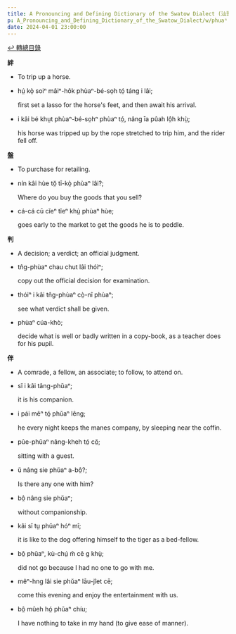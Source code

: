 ```yaml
---
title: A Pronouncing and Defining Dictionary of the Swatow Dialect (汕頭方言音義字典) / phuaⁿ
p: A_Pronouncing_and_Defining_Dictionary_of_the_Swatow_Dialect/w/phuaⁿ
date: 2024-04-01 23:00:00
---
```


[↩️ 轉總目錄](/A_Pronouncing_and_Defining_Dictionary_of_the_Swatow_Dialect)


**絆**
- To trip up a horse.

- hṳ́ kò̤ soiⁿ mâiⁿ-hôk phùaⁿ-bé-so̤h tó̤ táng i lâi;

  first set a lasso for the horse's feet, and then await his arrival.

- i kâi bé khṳt phùaⁿ-bé-so̤hⁿ phùaⁿ tó̤, nâng īa pûah lô̤h khṳ̀;

  his horse was tripped up by the rope stretched to trip him, and the rider fell off.

**盤**
- To purchase for retailing.

- nín kâi hùe tŏ̤ tī-kò̤ phùaⁿ lâi?;

  Where do you buy the goods that you sell?

- cá-cá cū cĭeⁿ tîeⁿ khṳ̀ phùaⁿ hùe;

  goes early to the market to get the goods he is to peddle.

**判**
- A decision; a verdict; an official judgment.

- tn̂g-phùaⁿ chau chut lâi thóiⁿ;

  copy out the official decision for examination.

- thóiⁿ i kâi tn̂g-phùaⁿ cò̤-nî phùaⁿ;

  see what verdict shall be given.

- phùaⁿ cúa-khò;

  decide what is well or badly written in a copy-book, as a teacher does for his pupil.

**伴**
- A comrade, a fellow, an associate; to follow, to attend on.

- sĭ i kâi tâng-phŭaⁿ;

  it is his companion.

- i pái mêⁿ tó̤ phŭaⁿ lêng;

  he every night keeps the manes company, by sleeping near the coffin.

- pûe-phŭaⁿ nâng-kheh tó̤ cŏ̤;

  sitting with a guest.

- ŭ nâng sie phŭaⁿ a-bô̤?;

  Is there any one with him?

- bô̤ nâng sie phŭaⁿ;

  without companionship.

- kâi sĭ tṳ phŭaⁿ hóⁿ mî;

  it is like to the dog offering himself to the tiger as a bed-fellow.

- bô̤ phŭaⁿ, kù-chṳ́ m̄ cê g khṳ̀;

  did not go because I had no one to go with me.

- mêⁿ-hng lâi sie phŭaⁿ lāu-jîet cē;

  come this evening and enjoy the entertainment with us.

- bô̤ mûeh hó̤ phŭaⁿ chíu;

  I have nothing to take in my hand (to give ease of manner).